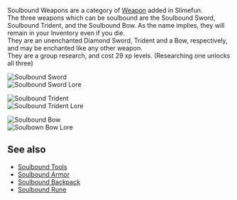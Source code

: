 Soulbound Weapons are a category of [Weapon](https://github.com/Slimefun/Slimefun4/wiki/Weapons) added in Slimefun.<br>
The three weapons which can be soulbound are the Soulbound Sword, Soulbound Trident, and the Soulbound Bow. As the name implies, they will remain in your Inventory even if you die.<br>
They are an unenchanted Diamond Sword, Trident and a Bow, respectively, and may be enchanted like any other weapon.<br>
They are a group research, and cost 29 xp levels. (Researching one unlocks all three)

![Soulbound Sword](https://raw.githubusercontent.com/Slimefun/Slimefun-Wiki/master/images/soulbound-sword.png)<br>
![Soulbound Sword Lore](https://raw.githubusercontent.com/Slimefun/Slimefun-Wiki/master/images/soulbound-sword-lore.png)

![Soulbound Trident](https://raw.githubusercontent.com/Slimefun/Slimefun-Wiki/master/images/soulbound-trident.png)<br>
![Soulbound Trident Lore](https://raw.githubusercontent.com/Slimefun/Slimefun-Wiki/master/images/soulbound-trident-lore.png)

![Soulbound Bow](https://raw.githubusercontent.com/Slimefun/Slimefun-Wiki/master/images/soulbound-bow.png)<br>
![Soulbown Bow Lore](https://raw.githubusercontent.com/Slimefun/Slimefun-Wiki/master/images/soulbound-bow-lore.png)

## See also
* [Soulbound Tools](https://github.com/Slimefun/Slimefun4/wiki/Soulbound-Tools)
* [Soulbound Armor](https://github.com/Slimefun/Slimefun4/wiki/Soulbound-Armor)
* [Soulbound Backpack](https://github.com/Slimefun/Slimefun4/wiki/Soulbound-Backpack)
* [Soulbound Rune](https://github.com/Slimefun/Slimefun4/wiki/Soulbound-Rune)
